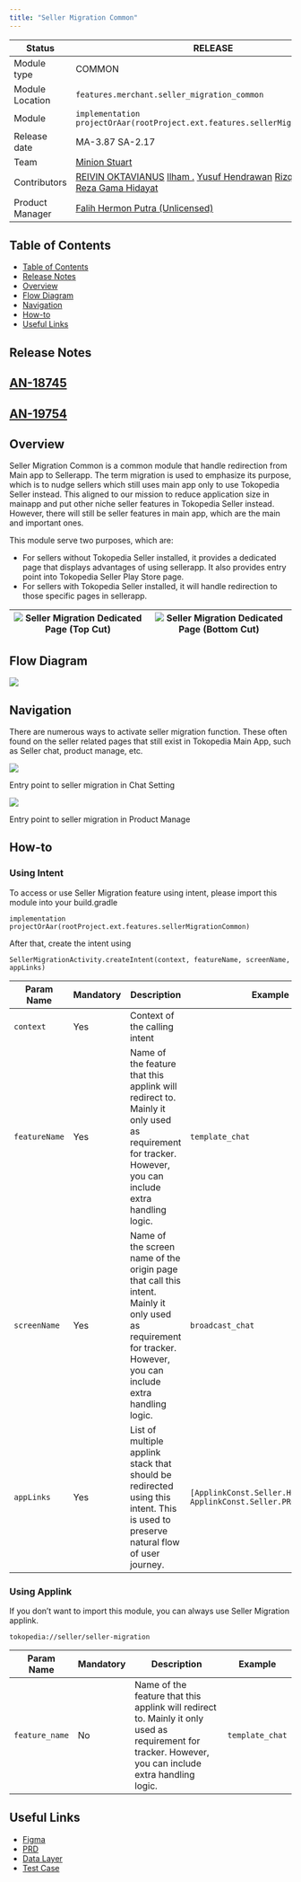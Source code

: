 ```yaml
---
title: "Seller Migration Common"
---
```



| **Status** | <!--start status:GREEN-->RELEASE<!--end status--> |
| --- | --- |
| Module type<br/> | <!--start status:BLUE-->COMMON<!--end status--> |
| Module Location<br/> | `features.merchant.seller_migration_common` |
| Module | `implementation projectOrAar(rootProject.ext.features.sellerMigrationCommon)` |
| Release date | <!--start status:GREY-->MA-3.87<!--end status--> <!--start status:GREY-->SA-2.17<!--end status--> |
| Team | [Minion Stuart](https://tokopedia.atlassian.net/people/team/eeba862a-bd9d-472c-b901-415b15b1a37e) |
| Contributors | [REIVIN OKTAVIANUS](https://tokopedia.atlassian.net/wiki/people/5dae89dab86cd40c2da5ad2f?ref=confluence) [Ilham .](https://tokopedia.atlassian.net/wiki/people/5de4d2148743750d00b7cc12?ref=confluence) [Yusuf Hendrawan](https://tokopedia.atlassian.net/wiki/people/5df336f3f4ab290ecfc64169?ref=confluence) [Rizqi Aryansa](https://tokopedia.atlassian.net/wiki/people/5e25ee87006fae0ca232e1ac?ref=confluence) [Reza Gama Hidayat](https://tokopedia.atlassian.net/wiki/people/5def15952702bc0ec7e775c5?ref=confluence)  |
| Product Manager | [Falih Hermon Putra (Unlicensed)](https://tokopedia.atlassian.net/wiki/people/5d092faf11233f0c4ca08f00?ref=confluence)  |

## Table of Contents

- [Table of Contents](https://tokopedia.atlassian.net/wiki/spaces/PA/pages/2183631314/Template+Module+Name+A+Short+description+highlight#Table-of-Contents)
- [Release Notes](https://tokopedia.atlassian.net/wiki/spaces/PA/pages/2183631314/Template+Module+Name+A+Short+description+highlight#Release-Notes)
- [Overview](https://tokopedia.atlassian.net/wiki/spaces/PA/pages/2183631314/Template+Module+Name+A+Short+description+highlight#Overview)
- [Flow Diagram](https://tokopedia.atlassian.net/wiki/spaces/PA/pages/2183631314/Template+Module+Name+A+Short+description+highlight#Flow-Diagram)
- [Navigation](https://tokopedia.atlassian.net/wiki/spaces/PA/pages/2183631314/Template+Module+Name+A+Short+description+highlight#Navigation)
- [How-to](https://tokopedia.atlassian.net/wiki/spaces/PA/pages/2183631314/Template+Module+Name+A+Short+description+highlight#How-to)
- [Useful Links](https://tokopedia.atlassian.net/wiki/spaces/PA/pages/2183631314/Template+Module+Name+A+Short+description+highlight#Useful-Links)

## Release Notes

<!--start expand:Phase 2: 7 August 2020 (MA-3.87, SA-2.17)-->
[AN-18745](https://tokopedia.atlassian.net/browse/AN-18745)
 -
<!--end expand-->

<!--start expand:Phase 3: 7 August 2020 (MA-3.96)-->
[AN-19754](https://tokopedia.atlassian.net/browse/AN-19754)
 -
<!--end expand-->

## Overview

Seller Migration Common is a common module that handle redirection from Main app to Sellerapp. The term migration is used to emphasize its purpose, which is to nudge sellers which still uses main app only to use Tokopedia Seller instead. This aligned to our mission to reduce application size in mainapp and put other niche seller features in Tokopedia Seller instead. However, there will still be seller features in main app, which are the main and important ones.

This module serve two purposes, which are:

- For sellers without Tokopedia Seller installed, it provides a dedicated page that displays advantages of using sellerapp. It also provides entry point into Tokopedia Seller Play Store page.
- For sellers with Tokopedia Seller installed, it will handle redirection to those specific pages in sellerapp.



| ![](res/seller_migration_top_cut.png) Seller Migration Dedicated Page (Top Cut) <br/> | ![](res/seller_migration_bottom_cut.png) Seller Migration Dedicated Page (Bottom Cut) <br/> |
|---------------------------------------------------------------------------------------|---------------------------------------------------------------------------------------------|

## Flow Diagram

![](res/seller_migration.png)

## Navigation

There are numerous ways to activate seller migration function. These often found on the seller related pages that still exist in Tokopedia Main App, such as Seller chat, product manage, etc.

![](res/seller_migration_entry_point_chat.png)

Entry point to seller migration in Chat Setting

![](res/seller_migration_entry_point_product_manage.png)

Entry point to seller migration in Product Manage

## How-to

### Using Intent

To access or use Seller Migration feature using intent, please import this module into your build.gradle 



```
implementation projectOrAar(rootProject.ext.features.sellerMigrationCommon)
```

After that, create the intent using 





```
SellerMigrationActivity.createIntent(context, featureName, screenName, appLinks)
```



| **Param Name** | **Mandatory** | **Description** | **Example** |
| --- | --- | --- | --- |
| `context` | Yes | Context of the calling intent |  |
| `featureName` | Yes | Name of the feature that this applink will redirect to. Mainly it only used as requirement for tracker. However, you can include extra handling logic. | `template_chat` |
| `screenName` | Yes | Name of the screen name of the origin page that call this intent. Mainly it only used as requirement for tracker. However, you can include extra handling logic. | `broadcast_chat` |
| `appLinks` | Yes | List of multiple applink stack that should be redirected using this intent. This is used to preserve natural flow of user journey. | `[ApplinkConst.Seller.HOME, ApplinkConst.Seller.PRODUCT_MANAGE]` |

### Using Applink

If you don’t want to import this module, you can always use Seller Migration applink. 

`tokopedia://seller/seller-migration`



| **Param Name** | **Mandatory** | **Description** | **Example** |
| --- | --- | --- | --- |
| `feature_name` | No | Name of the feature that this applink will redirect to. Mainly it only used as requirement for tracker. However, you can include extra handling logic. | `template_chat` |

## Useful Links

- [Figma](https://www.figma.com/file/gfPH8X33xtuOAkg7apU8I1/Seller-App-Migration-v.2?node-id=696%3A1)
- [PRD](https://docs.google.com/presentation/d/1xisbKtxyaATcj2vv7Dx-os7USeafD7dbwYWE-oM1yx0/edit#slide=id.g8c352a1d7e_5_23)
- [Data Layer](https://docs.google.com/spreadsheets/d/1AZjuQ_dg25EvEEWmE8MPMo0f1_DT4IyZPaNpt4cxidA/edit#gid=868838969)
- [Test Case](https://docs.google.com/spreadsheets/d/1VzUnTjrbXMDcwfk5jMq0CXz-TE9tQJVu7Vs7qmUcyE0/edit#gid=1777964216)
